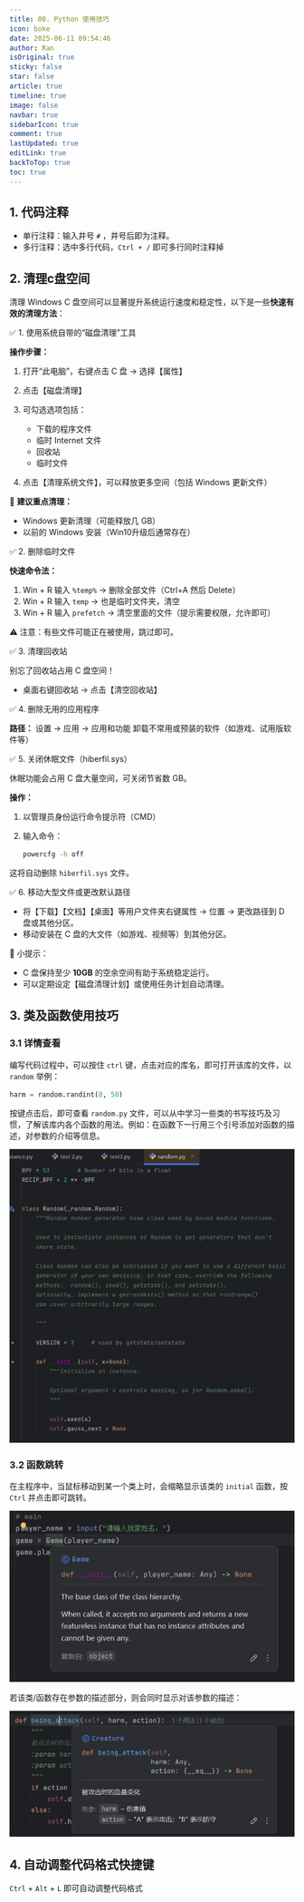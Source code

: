```yaml
---
title: 00. Python 使用技巧
icon: boke
date: 2025-06-11 09:54:46
author: Ran
isOriginal: true
sticky: false
star: false
article: true
timeline: true
image: false
navbar: true
sidebarIcon: true
comment: true
lastUpdated: true
editLink: true
backToTop: true
toc: true
---
```


## 1. 代码注释

- 单行注释：输入井号 `#` ，井号后即为注释。
- 多行注释：选中多行代码，`Ctrl + /`  即可多行同时注释掉



## 2. 清理c盘空间

清理 Windows C 盘空间可以显著提升系统运行速度和稳定性，以下是一些**快速有效的清理方法**：

✅ 1. 使用系统自带的“磁盘清理”工具

**操作步骤：**

1. 打开“此电脑”，右键点击 C 盘 → 选择【属性】
2. 点击【磁盘清理】
3. 可勾选选项包括：

   * 下载的程序文件
   * 临时 Internet 文件
   * 回收站
   * 临时文件
4. 点击【清理系统文件】，可以释放更多空间（包括 Windows 更新文件）

📌 **建议重点清理：**

* Windows 更新清理（可能释放几 GB）
* 以前的 Windows 安装（Win10升级后通常存在）



 ✅ 2. 删除临时文件

**快速命令法：**

1. Win + R 输入 `%temp%` → 删除全部文件（Ctrl+A 然后 Delete）
2. Win + R 输入 `temp` → 也是临时文件夹，清空
3. Win + R 输入 `prefetch` → 清空里面的文件（提示需要权限，允许即可）

⚠️ 注意：有些文件可能正在被使用，跳过即可。



✅ 3. 清理回收站

别忘了回收站占用 C 盘空间！

* 桌面右键回收站 → 点击【清空回收站】

✅ 4. 删除无用的应用程序

**路径：** 设置 → 应用 → 应用和功能
卸载不常用或预装的软件（如游戏、试用版软件等）



✅ 5. 关闭休眠文件（hiberfil.sys）

休眠功能会占用 C 盘大量空间，可关闭节省数 GB。

**操作：**

1. 以管理员身份运行命令提示符（CMD）
2. 输入命令：

   ```bash
   powercfg -h off
   ```

这将自动删除 `hiberfil.sys` 文件。

✅ 6. 移动大型文件或更改默认路径

* 将【下载】【文档】【桌面】等用户文件夹右键属性 → 位置 → 更改路径到 D 盘或其他分区。
* 移动安装在 C 盘的大文件（如游戏、视频等）到其他分区。

📌 小提示：

* C 盘保持至少 **10GB** 的空余空间有助于系统稳定运行。
* 可以定期设定【磁盘清理计划】或使用任务计划自动清理。



## 3. 类及函数使用技巧

### 3.1 详情查看

编写代码过程中，可以按住 `ctrl` 键，点击对应的库名，即可打开该库的文件，以 `random` 举例：

```python
harm = random.randint(0, 50)
```

按键点击后，即可查看 `random.py` 文件，可以从中学习一些类的书写技巧及习惯，了解该库内各个函数的用法。例如：在函数下一行用三个引号添加对函数的描述，对参数的介绍等信息。

![](./00-python-tips.assets/image-20250828141706802.png)

### 3.2 函数跳转

在主程序中，当鼠标移动到某一个类上时，会缩略显示该类的 `initial` 函数，按 `Ctrl` 并点击即可跳转。

![](./00-python-tips.assets/image-20250828141952198.png) 

若该类/函数存在参数的描述部分，则会同时显示对该参数的描述：

![](./00-python-tips.assets/image-20250828143301913.png)

## 4. 自动调整代码格式快捷键

`Ctrl` + `Alt` + `L` 即可自动调整代码格式

